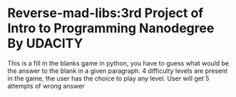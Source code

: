# Reverse-mad-libs:3rd Project of Intro to Programming Nanodegree By UDACITY
This is a fill in the blanks game in python, you have to guess what would be the answer to the blank in a given paragraph.
4 difficulty levels are present in the game, the user has the choice to play any level.
User will get 5 attempts of wrong answer
